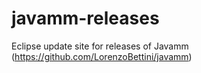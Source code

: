 # javamm-releases
Eclipse update site for releases of Javamm (https://github.com/LorenzoBettini/javamm)
